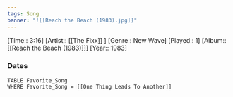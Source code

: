 ```yaml
---
tags: Song  
banner: "![[Reach the Beach (1983).jpg]]"
---
```

[Time:: 3:16]
[Artist:: [[The Fixx]] ]
[Genre:: New Wave]
[Played:: 1]
[Album:: [[Reach the Beach (1983)]]]
[Year:: 1983]
### Dates
````dataview
TABLE Favorite_Song
WHERE Favorite_Song = [[One Thing Leads To Another]]
````